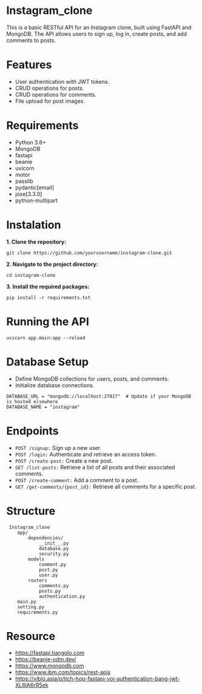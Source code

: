 # Instagram_clone

This is a basic RESTful API for an Instagram clone, built using FastAPI and MongoDB. The API allows users to sign up, log in, create posts, and add comments to posts.

# Features
- User authentication with JWT tokens.
- CRUD operations for posts.
- CRUD operations for comments.
- File upload for post images.
# Requirements
- Python 3.8+
- MongoDB
- fastapi
- beanie
- uvicorn
- motor
- passlib
- pydantic[email]
- jose[3.3.0]
- python-multipart
# Instalation

**1. Clone the repository:**
```
git clone https://github.com/yourusername/instagram-clone.git
```
**2. Navigate to the project directory:**
```
cd instagram-clone
```
**3. Install the required packages:**
```
pip install -r requirements.txt
```
# Running the API
```
uvicorn app.main:app --reload
```
# Database Setup
- Define MongoDB collections for users, posts, and comments.
- Initialize database connections.
```
DATABASE_URL = "mongodb://localhost:27017"  # Update if your MongoDB is hosted elsewhere
DATABASE_NAME = "instagram"
```
# Endpoints
- `POST /signup:` Sign up a new user.
- `POST /login:` Authenticate and retrieve an access token.
- `POST /create-post:` Create a new post.
- `GET /list-posts:` Retrieve a list of all posts and their associated comments.
- `POST /create-comment:` Add a comment to a post.
- `GET /get-comments/{post_id}:` Retrieve all comments for a specific post.

# Structure
```
 Instagram_clone 
	app/
		dependencies/
			__init__.py
			database.py
			security.py
		models
			comment.py
			post.py
			user.py
		routers
			comments.py
			posts.py
			authentication.py
	main.py
	setting.py
	requirements.py	
```
# Resource
- https://fastapi.tiangolo.com
- https://beanie-odm.dev/
- https://www.mongodb.com
- https://www.ibm.com/topics/rest-apis
- https://viblo.asia/p/tich-hop-fastapi-voi-authentication-bang-jwt-XL6lA6rR5ek


